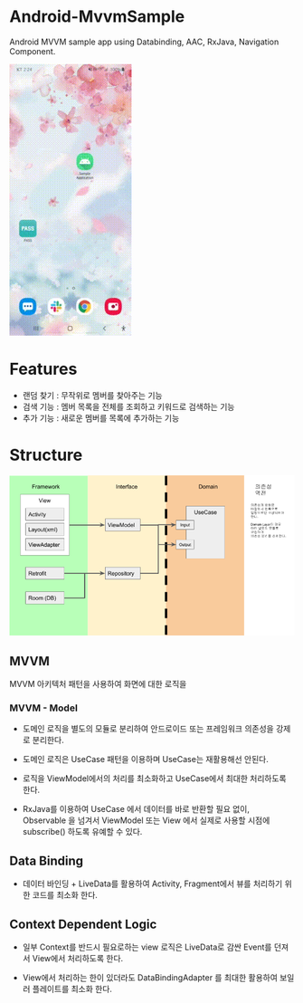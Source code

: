 # Android-MvvmSample

Android MVVM sample app using Databinding, AAC, RxJava, Navigation Component.

![sample run](sample_run.gif)

# Features

- 랜덤 찾기 : 무작위로 멤버를 찾아주는 기능
- 검색 기능 : 멤버 목록을 전체를 조회하고 키워드로 검색하는 기능
- 추가 기능 : 새로운 멤버를 목록에 추가하는 기능

# Structure

![Layered-architecture](layer.png)
## MVVM 

MVVM 아키텍처 패턴을 사용하여 화면에 대한 로직을 

### MVVM - Model 

- 도메인 로직을 별도의 모듈로 분리하여 안드로이드 또는 프레임워크 의존성을 강제로 분리한다.

- 도메인 로직은 UseCase 패턴을 이용하며 UseCase는 재활용해선 안된다.

- 로직을 ViewModel에서의 처리를 최소화하고 UseCase에서 최대한 처리하도록 한다.

- RxJava를 이용하여 UseCase 에서 데이터를 바로 반환할 필요 없이, Observable 을 넘겨서 ViewModel 또는 View 에서 실제로 사용할 시점에 subscribe() 하도록 유예할 수 있다.

## Data Binding

- 데이터 바인딩 + LiveData를 활용하여 Activity, Fragment에서 뷰를 처리하기 위한 코드를 최소화 한다.


## Context Dependent Logic

- 일부 Context를 반드시 필요로하는 view 로직은 LiveData로 감싼 Event를 던져서 View에서 처리하도록 한다.

- View에서 처리하는 한이 있더라도 DataBindingAdapter 를 최대한 활용하여 보일러 플레이트를 최소화 한다.

